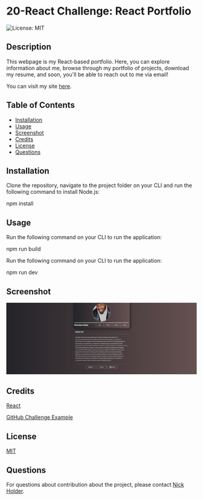 # 20-React Challenge: React Portfolio

![License: MIT](https://img.shields.io/badge/License-MIT-yellow.svg)

## Description

This webpage is my React-based portfolio. Here, you can explore information about me, browse through my portfolio of projects, download my resume, and soon, you'll be able to reach out to me via email!

You can visit my site [here](https://nix-portfolio.netlify.app//).

## Table of Contents
  - [Installation](#installation)
  - [Usage](#usage)
  - [Screenshot](#screenshot)
  - [Credits](#credits)
  - [License](#license)
  - [Questions](#questions)

## Installation
Clone the repository, navigate to the project folder on your CLI and run the following command to install Node.js:

  npm install

## Usage
Run the following command on your CLI to run the application:

  npm run build


Run the following command on your CLI to run the application:

  npm run dev

## Screenshot
![Screenshot](image.png)

## Credits
[React](https://react.dev/learn/add-react-to-an-existing-project#step-1-set-up-a-modular-javascript-environment)
  
[GitHub Challenge Example](https://github.com/AndrueGage/react-portfolio)

## License
[MIT](https://opensource.org/licenses/MIT)

## Questions
For questions about contribution about the project, please contact [Nick Holder](mailto:ngholder@hotmail.com).
